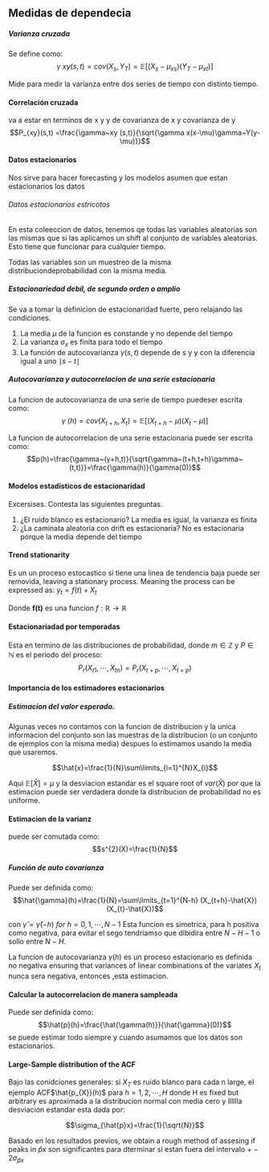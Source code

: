 ## Medidas de dependecia

##### Varianza cruzada
Se define como:
$$\gamma ~xy(s,t)=cov(X_{s},Y_{T})=\mathbb{E}[(X_{s} -\mu_{xs})(Y_{T}-\mu_{xt})]$$

Mide para medir la varianza entre dos series de tiempo con distinto tiempo.

#### Correlación cruzada
va a estar en terminos de x y y de covarianza de x y covarianza de y
$$P_{xy}(s,t) =\frac{\gamma~xy (s,t)}{\sqrt{\gamma x(x-\mu)\gamma~Y(y-\mu)}}$$

#### Datos estacionarios
Nos sirve para hacer forecasting y los modelos asumen que estan estacionarios los datos

###### Datos estacionarios estricotos
En esta coleeccion de datos, tenemos qe todas las variables aleatorias son las mismas que si las aplicamos un shift al conjunto de variables aleatorias. Esto tiene que funcionar para cualquier tiempo.

Todas las variables son un muestreo de la misma distribuciondeprobabilidad con la misma media.

##### Estacionariedad debil, de segundo orden o amplio
Se va a tomar la definicion de estacionaridad fuerte, pero relajando las condiciones.

1. La media $\mu$ de la funcion es constande y no depende del tiempo
2. La varianza $\sigma_{x}$ es finita para todo el tiempo
3. La función de autocovarianza $\gamma(s,t)$ depende de s y y con la diferencia igual a uno $\mid s-t\mid$


##### Autocovarianza y autocorrelacion de una serie estacionaria
La funcion de autocovarianza de una serie de tiempo puedeser escrita como:
$$\gamma~(h)=cov(X_{t+h},X_{t})=\mathbb{E}[(X_{t+h}-\mu)(X_{t}-\mu)]$$

La funcion de autocorrelacion de una serie estacionaria puede ser escrita como:
$$p(h)=\frac{\gamma~(y+h,t)}{\sqrt{\gamma~(t+h,t+h)\gamma~(t,t)}}=\frac{\gamma(h)}{\gamma(0)}$$

#### Modelos estadisticos de estacionaridad
Excersises.
Contesta las siguientes preguntas.
1. ¿El ruido blanco es estacionario? La media es igual, la varianza es finita
2. ¿La caminata aleatoria con drift es estacionaria? No es estacionaria porque la media depende del tiempo


#### Trend stationarity
Es un un proceso estocastico si tiene una linea de tendencia baja puede ser removida, leaving a stationary process. Meaning the process can be expressed as: $y_{t}=f(t)+X_{t}$ 

Donde **f(t)** es una funcion $f:\mathbb{R}\rightarrow\mathbb{R}$ 

#### Estacionariadad por temporadas
Esta en termino de las distribuciones de probabilidad, donde $m\in\mathbb{Z}$ y $P\in\mathbb{N}$ es el periodo del proceso:
$$P_{r}(X_{t1},\cdots,X_{tn})=P_{r}(X_{t+p},\cdots,X_{t+p})$$

#### Importancia de los estimadores estacionarios


##### Estimacion del valor esperado.
Algunas veces no contamos con la funcion de distribucion y la unica informacion del conjunto son las muestras de la distribucion (o un conjunto de ejemplos con la misma media) despues lo estimamos usando la media que usaremos.

$$\hat{x}=\frac{1}{N}\sum\limits_{i=1}^{N}X_{i}$$

Aqui $\mathbb{E}[\hat{X}]=\mu$ y la desviacion estandar es el square root of $var(\hat{X})$ por que la estimacion puede ser verdadera donde la distribucion de probabilidad no es uniforme.

#### Estimacion de la varianz
puede ser comutada como:
$$s^{2}(X)=\frac{1}{N}$$

##### Función de auto covarianza
Puede ser definida como:
$$\hat{\gamma}(h)=\frac{1}{N}=\sum\limits_{t=1}^{N-h} (X_{t+h}-\hat{X})(X_{t}-\hat{X})$$

con $\hat{\gamma}=\hat{\gamma}(-h)~for~h=0,1,\cdots,N-1$ 
Esta funcion es simetrica, para h positiva como negativa, para evitar el sego tendriamso que dibidira entre $N-H-1$ o sollo entre $N-H$.

La funcion de autocovarianza $\gamma(h)$ es un proceso estacionario es definida no negativa ensuring that variances of linear combinations of the variates $X_{t}$ nunca sera negativa, entonces ,esta estimacion.

#### Calcular la autocorrelacion de manera sampleada
Puede ser definida como: 
$$\hat{p}(h)=\frac{\hat{\gamma(h)}}{\hat{\gamma}(0)}$$
se puede estimar todo siempre y cuando asumamos que los datos son estacionarios.

#### Large-Sample distribution of the ACF
Bajo las conidciones generales: si $X_{T}$ es ruido blanco para cada n large, el ejemplo ACF$\hat{p_{X}}(h)$ para $h=1,2,\cdots,H$ donde H es fixed but arbitrary es aproximada a la distribucion normal con media cero y lllllla desviacion estandar esta dada por:

$$\sigma_{\hat{p}x}=\frac{1}{\sqrt{N}}$$

Basado en los resultados previos, we obtain a rough method of assesing if peaks in $\hat{p}x$ son significantes para dterminar si estan fuera del intervalo $+-2\sigma_{\hat{p}x}$ 